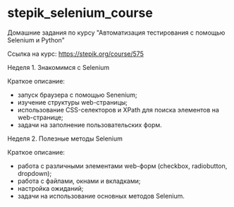 ﻿# stepik_selenium_course
Домашние задания по курсу "Автоматизация тестирования с помощью Selenium и Python"

Ссылка на курс: https://stepik.org/course/575

Неделя 1. Знакомимся с Selenium

Краткое описание: 
- запуск браузера с помощью Senenium;
- изучение структуры web-страницы;
- использование CSS-селекторов и XPath для поиска элементов на web-странице;
- задачи на заполнение пользовательских форм.
 
Неделя 2. Полезные методы Selenium

Краткое описание: 
- работа с различными элементами web-форм (checkbox, radiobutton, dropdown);
- работа с файлами, окнами и вкладками;
- настройка ожиданий;
- задачи на использование основных методов Selenium.

